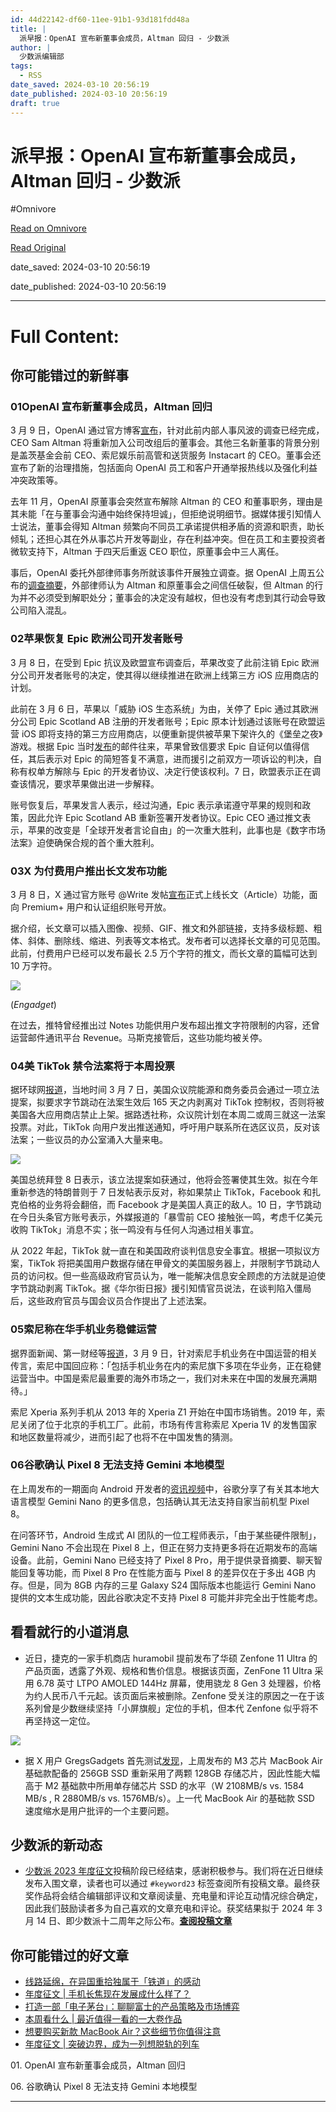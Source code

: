 ```yaml
---
id: 44d22142-df60-11ee-91b1-93d181fdd48a
title: |
  派早报：OpenAI 宣布新董事会成员，Altman 回归 - 少数派
author: |
  少数派编辑部
tags:
  - RSS
date_saved: 2024-03-10 20:56:19
date_published: 2024-03-10 20:56:19
draft: true
---
```


# 派早报：OpenAI 宣布新董事会成员，Altman 回归 - 少数派
#Omnivore

[Read on Omnivore](https://omnivore.app/me/open-ai-altman-18e2bc7e986)

[Read Original](https://sspai.com/post/87084)

date_saved: 2024-03-10 20:56:19

date_published: 2024-03-10 20:56:19

--- 

# Full Content: 

## 你可能错过的新鲜事

### 01OpenAI 宣布新董事会成员，Altman 回归

3 月 9 日，OpenAI 通过官方博客[宣布](https://sspai.com/link?target=https%3A%2F%2Fopenai.com%2Fblog%2Fopenai-announces-new-members-to-board-of-directors)，针对此前内部人事风波的调查已经完成，CEO Sam Altman 将重新加入公司改组后的董事会。其他三名新董事的背景分别是盖茨基金会前 CEO、索尼娱乐前高管和送货服务 Instacart 的 CEO。董事会还宣布了新的治理措施，包括面向 OpenAI 员工和客户开通举报热线以及强化利益冲突政策等。

去年 11 月，OpenAI 原董事会突然宣布解除 Altman 的 CEO 和董事职务，理由是其未能「在与董事会沟通中始终保持坦诚」，但拒绝说明细节。据媒体援引知情人士说法，董事会得知 Altman 频繁向不同员工承诺提供相矛盾的资源和职责，助长倾轧；还担心其在外从事芯片开发等副业，存在利益冲突。但在员工和主要投资者微软支持下，Altman 于四天后重返 CEO 职位，原董事会中三人离任。

事后，OpenAI 委托外部律师事务所就该事件开展独立调查。据 OpenAI 上周五公布的[调查摘要](https://sspai.com/link?target=https%3A%2F%2Fopenai.com%2Fblog%2Freview-completed-altman-brockman-to-continue-to-lead-openai)，外部律师认为 Altman 和原董事会之间信任破裂，但 Altman 的行为并不必须受到解职处分；董事会的决定没有越权，但也没有考虑到其行动会导致公司陷入混乱。

### 02苹果恢复 Epic 欧洲公司开发者账号

3 月 8 日，在受到 Epic 抗议及欧盟宣布调查后，苹果改变了此前注销 Epic 欧洲分公司开发者账号的决定，使其得以继续推进在欧洲上线第三方 iOS 应用商店的计划。

此前在 3 月 6 日，苹果以「威胁 iOS 生态系统」为由，关停了 Epic 通过其欧洲分公司 Epic Sc​​otland AB 注册的开发者账号；Epic 原本计划通过该账号在欧盟运营 iOS 即将支持的第三方应用商店，以便重新提供被苹果下架许久的《堡垒之夜》游戏。根据 Epic 当时[发布](https://sspai.com/link?target=https%3A%2F%2Fwww.epicgames.com%2Fsite%2Fen-US%2Fnews%2Fapple-terminated-epic-s-developer-account)的邮件往来，苹果曾致信要求 Epic 自证何以值得信任，其后表示对 Epic 的简短答复不满意，进而援引之前双方一项诉讼的判决，自称有权单方解除与 Epic 的开发者协议、决定行使该权利。7 日，欧盟表示正在调查该情况，要求苹果做出进一步解释。

账号恢复后，苹果发言人表示，经过沟通，Epic 表示承诺遵守苹果的规则和政策，因此允许 Epic Sc​​otland AB 重新签署开发者协议。Epic CEO 通过推文表示，苹果的改变是「全球开发者言论自由」的一次重大胜利，此事也是《数字市场法案》迫使确保合规的首个重大胜利。

### 03X 为付费用户推出长文发布功能

3 月 8 日，X 通过官方账号 @Write 发帖[宣布](https://sspai.com/link?target=https%3A%2F%2Ftwitter.com%2FWrite%2Fstatus%2F1765884209527394325)正式上线长文（Article）功能，面向 Premium+ 用户和认证组织账号开放。

据介绍，长文章可以插入图像、视频、GIF、推文和外部链接，支持多级标题、粗体、斜体、删除线、缩进、列表等文本格式。发布者可以选择长文章的可见范围。此前，付费用户已经可以发布最长 2.5 万个字符的推文，而长文章的篇幅可达到 10 万字符。

![](https://proxy-prod.omnivore-image-cache.app/0x0,sfsQFvG7mVT12t7igbysOyv71XHTSUSDJjRivfl93J7I/https://cdn.sspai.com/2024/03/11/99dbe93ed4aa3102eee33172f9a9d8af.png)

(_Engadget_)

在过去，推特曾经推出过 Notes 功能供用户发布超出推文字符限制的内容，还曾运营邮件通讯平台 Revenue。马斯克接管后，这些功能均被关停。

### 04美 TikTok 禁令法案将于本周投票

据环球网[报道](https://sspai.com/link?target=https%3A%2F%2F3w.huanqiu.com%2Fa%2Fc36dc8%2F4Gu3QlHHpTY)，当地时间 3 月 7 日，美国众议院能源和商务委员会通过一项立法提案，拟要求字节跳动在法案生效后 165 天之内剥离对 TikTok 控制权，否则将被美国各大应用商店禁止上架。据路透社称，众议院计划在本周二或周三就这一法案投票。对此，TikTok 向用户发出推送通知，呼吁用户联系所在选区议员，反对该法案；一些议员的办公室涌入大量来电。

![](https://proxy-prod.omnivore-image-cache.app/0x0,s2UDxmt_8Acq3pTGlSqWAqrGlfBTRjq1n5xxY2WEKwtU/https://cdn.sspai.com/2024/03/11/a2cd0af8829f1c218a80ecadd42d1c20.png)

美国总统拜登 8 日表示，该立法提案如获通过，他将会签署使其生效。拟在今年重新参选的特朗普则于 7 日发帖表示反对，称如果禁止 TikTok，Facebook 和扎克伯格的业务将会翻倍，而 Facebook 才是美国人真正的敌人。10 日，字节跳动在今日头条官方账号表示，外媒报道的「暴雪前 CEO 接触张一鸣，考虑千亿美元收购 TikTok」消息不实；张一鸣没有与任何人沟通过相关事宜。

从 2022 年起，TikTok 就一直在和美国政府谈判信息安全事宜。根据一项拟议方案，TikTok 将把美国用户数据存储在甲骨文的美国服务器上，并限制字节跳动人员的访问权。但一些高级政府官员认为，唯一能解决信息安全顾虑的方法就是迫使字节跳动剥离 TikTok。据《华尔街日报》援引知情官员说法，在谈判陷入僵局后，这些政府官员与国会议员合作提出了上述法案。

### 05索尼称在华手机业务稳健运营

据界面新闻、第一财经等[报道](https://www.jiemian.com/article/10896774.html)，3 月 9 日，针对索尼手机业务在中国运营的相关传言，索尼中国回应称：「包括手机业务在内的索尼旗下多项在华业务，正在稳健运营当中。中国是索尼最重要的海外市场之一，我们对未来在中国的发展充满期待。」

索尼 Xperia 系列手机从 2013 年的 Xperia Z1 开始在中国市场销售。2019 年，索尼关闭了位于北京的手机工厂。此前，市场有传言称索尼 Xperia 1V 的发售国家和地区数量将减少，进而引起了也将不在中国发售的猜测。

### 06谷歌确认 Pixel 8 无法支持 Gemini 本地模型

在上周发布的一期面向 Android 开发者的[资讯视频](https://sspai.com/link?target=https%3A%2F%2Fwww.youtube.com%2Fwatch%3Fv%3Dpou4o1X1DI4)中，谷歌分享了有关其本地大语言模型 Gemini Nano 的更多信息，包括确认其无法支持自家当前机型 Pixel 8。

在问答环节，Android 生成式 AI 团队的一位工程师表示，「由于某些硬件限制」，Gemini Nano 不会出现在 Pixel 8 上，但正在努力支持更多将在近期发布的高端设备。此前，Gemini Nano 已经支持了 Pixel 8 Pro，用于提供录音摘要、聊天智能回复等功能，而 Pixel 8 Pro 在性能方面与 Pixel 8 的差异仅在于多出 4GB 内存。但是，同为 8GB 内存的三星 Galaxy S24 国际版本也能运行 Gemini Nano 提供的文本生成功能，因此谷歌决定不支持 Pixel 8 可能并非完全出于性能考虑。

## 看看就行的小道消息

* 近日，捷克的一家手机商店 huramobil 提前发布了华硕 Zenfone 11 Ultra 的产品页面，透露了外观、规格和售价信息。根据该页面，ZenFone 11 Ultra 采用 6.78 英寸 LTPO AMOLED 144Hz 屏幕，使用骁龙 8 Gen 3 处理器，价格为约人民币八千元起。该页面后来被删除。Zenfone 受关注的原因之一在于该系列曾是少数继续坚持「小屏旗舰」定位的手机，但本代 Zenfone 似乎将不再坚持这一定位。

![](https://proxy-prod.omnivore-image-cache.app/0x0,sK1cAwndfdke0tXFj6UXzot3tBW-2WzP7fv9IJVzMxBo/https://cdn.sspai.com/2024/03/11/e2eed7f282ecdcd0b8fe478c712ad17a.png)

* 据 X 用户 GregsGadgets 首先测试[发现](https://sspai.com/link?target=https%3A%2F%2Ftwitter.com%2Fgregorymcfadden%2Fstatus%2F1766172327870369976)，上周发布的 M3 芯片 MacBook Air 基础款配备的 256GB SSD 重新采用了两颗 128GB 存储芯片，因此性能大幅高于 M2 基础款中所用单存储芯片 SSD 的水平（W 2108MB/s vs. 1584 MB/s , R 2880MB/s vs. 1576MB/s）。上一代 MacBook Air 的基础款 SSD 速度缩水是用户批评的一个主要问题。

## 少数派的新动态

* [少数派 2023 年度征文](https://sspai.com/post/86409)投稿阶段已经结束，感谢积极参与。我们将在近日继续发布入围文章，读者也可以通过 `#keyword23` 标签查阅所有投稿文章。最终获奖作品将会结合编辑部评议和文章阅读量、充电量和评论互动情况综合确定，因此我们鼓励读者多为自己喜欢的文章充电和评论。获奖结果拟于 2024 年 3 月 14 日、即少数派十二周年之际公布。[**查阅投稿文章**](https://sspai.com/tag/keyword23)

## 你可能错过的好文章

* [线路延绵，在异国重拾独属于「铁道」的感动](https://sspai.com/post/85299)
* [年度征文 | 手机长焦现在发展成什么样了？](https://sspai.com/post/86906)
* [打造一部「电子茅台」：聊聊富士的产品策略及市场博弈](https://sspai.com/post/87038)
* [本周看什么 | 最近值得一看的一大卷作品](https://sspai.com/post/87049)
* [想要购买新款 MacBook Air？这些细节你值得注意](https://sspai.com/post/85735)
* [年度征文 | 突破边界，成为一列想脱轨的列车](https://sspai.com/post/86658)

01\. OpenAI 宣布新董事会成员，Altman 回归

06\. 谷歌确认 Pixel 8 无法支持 Gemini 本地模型

---

